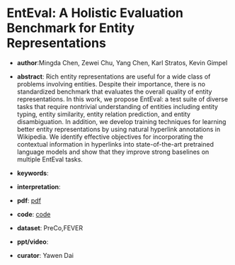 # EntEval: A Holistic Evaluation Benchmark for Entity Representations

- **author**:Mingda Chen, Zewei Chu, Yang Chen, Karl Stratos, Kevin Gimpel

- **abstract**: Rich entity representations are useful for a wide class of problems involving entities. Despite their importance, there is no standardized benchmark that evaluates the overall quality of entity representations. In this work, we propose EntEval: a test suite of diverse tasks that require nontrivial understanding of entities including entity typing, entity similarity, entity relation prediction, and entity disambiguation. In addition, we develop training techniques for learning better entity representations by using natural hyperlink annotations in Wikipedia. We identify effective objectives for incorporating the contextual information in hyperlinks into state-of-the-art pretrained language models and show that they improve strong baselines on multiple EntEval tasks. 

- **keywords**:

- **interpretation**:

- **pdf**: [pdf](https://arxiv.org/pdf/1909.00137)

- **code**: [code](https://github.com/mingdachen/bilm-tf)

- **dataset**: PreCo,FEVER

- **ppt/video**:

- **curator**: Yawen Dai